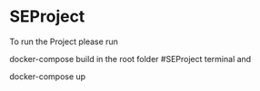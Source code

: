 # SEProject

To run the Project please run

docker-compose build in the root folder #SEProject terminal and

docker-compose up

